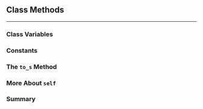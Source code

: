 ## Class Methods
---


### Class Variables

### Constants

### The `to_s` Method 


### More About `self` 

### Summary 
